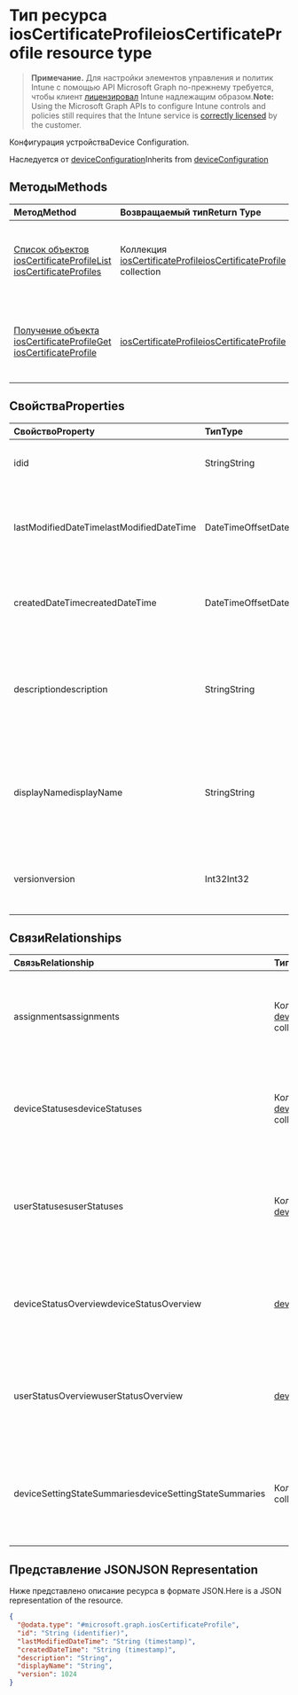 # <a name="ioscertificateprofile-resource-type"></a><span data-ttu-id="7cea5-101">Тип ресурса iosCertificateProfile</span><span class="sxs-lookup"><span data-stu-id="7cea5-101">iosCertificateProfile resource type</span></span>

> <span data-ttu-id="7cea5-102">**Примечание.** Для настройки элементов управления и политик Intune с помощью API Microsoft Graph по-прежнему требуется, чтобы клиент [лицензировал](https://go.microsoft.com/fwlink/?linkid=839381) Intune надлежащим образом.</span><span class="sxs-lookup"><span data-stu-id="7cea5-102">**Note:** Using the Microsoft Graph APIs to configure Intune controls and policies still requires that the Intune service is [correctly licensed](https://go.microsoft.com/fwlink/?linkid=839381) by the customer.</span></span>

<span data-ttu-id="7cea5-103">Конфигурация устройства</span><span class="sxs-lookup"><span data-stu-id="7cea5-103">Device Configuration.</span></span>

<span data-ttu-id="7cea5-104">Наследуется от [deviceConfiguration](../resources/intune_deviceconfig_deviceconfiguration.md)</span><span class="sxs-lookup"><span data-stu-id="7cea5-104">Inherits from [deviceConfiguration](../resources/intune_deviceconfig_deviceconfiguration.md)</span></span>

## <a name="methods"></a><span data-ttu-id="7cea5-105">Методы</span><span class="sxs-lookup"><span data-stu-id="7cea5-105">Methods</span></span>
|<span data-ttu-id="7cea5-106">Метод</span><span class="sxs-lookup"><span data-stu-id="7cea5-106">Method</span></span>|<span data-ttu-id="7cea5-107">Возвращаемый тип</span><span class="sxs-lookup"><span data-stu-id="7cea5-107">Return Type</span></span>|<span data-ttu-id="7cea5-108">Описание</span><span class="sxs-lookup"><span data-stu-id="7cea5-108">Description</span></span>|
|:---|:---|:---|
|[<span data-ttu-id="7cea5-109">Список объектов iosCertificateProfile</span><span class="sxs-lookup"><span data-stu-id="7cea5-109">List iosCertificateProfiles</span></span>](../api/intune_deviceconfig_ioscertificateprofile_list.md)|<span data-ttu-id="7cea5-110">Коллекция [iosCertificateProfile](../resources/intune_deviceconfig_ioscertificateprofile.md)</span><span class="sxs-lookup"><span data-stu-id="7cea5-110">[iosCertificateProfile](../resources/intune_deviceconfig_ioscertificateprofile.md) collection</span></span>|<span data-ttu-id="7cea5-111">Список свойств и связей объектов [iosCertificateProfile](../resources/intune_deviceconfig_ioscertificateprofile.md).</span><span class="sxs-lookup"><span data-stu-id="7cea5-111">List properties and relationships of the [iosCertificateProfile](../resources/intune_deviceconfig_ioscertificateprofile.md) objects.</span></span>|
|[<span data-ttu-id="7cea5-112">Получение объекта iosCertificateProfile</span><span class="sxs-lookup"><span data-stu-id="7cea5-112">Get iosCertificateProfile</span></span>](../api/intune_deviceconfig_ioscertificateprofile_get.md)|[<span data-ttu-id="7cea5-113">iosCertificateProfile</span><span class="sxs-lookup"><span data-stu-id="7cea5-113">iosCertificateProfile</span></span>](../resources/intune_deviceconfig_ioscertificateprofile.md)|<span data-ttu-id="7cea5-114">Чтение свойств и связей объекта [iosCertificateProfile](../resources/intune_deviceconfig_ioscertificateprofile.md).</span><span class="sxs-lookup"><span data-stu-id="7cea5-114">Read properties and relationships of [plannerTaskDetails](../resources/intune_deviceconfig_ioscertificateprofile.md) object.</span></span>|

## <a name="properties"></a><span data-ttu-id="7cea5-115">Свойства</span><span class="sxs-lookup"><span data-stu-id="7cea5-115">Properties</span></span>
|<span data-ttu-id="7cea5-116">Свойство</span><span class="sxs-lookup"><span data-stu-id="7cea5-116">Property</span></span>|<span data-ttu-id="7cea5-117">Тип</span><span class="sxs-lookup"><span data-stu-id="7cea5-117">Type</span></span>|<span data-ttu-id="7cea5-118">Описание</span><span class="sxs-lookup"><span data-stu-id="7cea5-118">Description</span></span>|
|:---|:---|:---|
|<span data-ttu-id="7cea5-119">id</span><span class="sxs-lookup"><span data-stu-id="7cea5-119">id</span></span>|<span data-ttu-id="7cea5-120">String</span><span class="sxs-lookup"><span data-stu-id="7cea5-120">String</span></span>|<span data-ttu-id="7cea5-121">Ключ объекта.</span><span class="sxs-lookup"><span data-stu-id="7cea5-121">Key of the setting.</span></span> <span data-ttu-id="7cea5-122">Наследуется от [deviceConfiguration](../resources/intune_deviceconfig_deviceconfiguration.md)</span><span class="sxs-lookup"><span data-stu-id="7cea5-122">Inherited from [deviceConfiguration](../resources/intune_deviceconfig_deviceconfiguration.md)</span></span>|
|<span data-ttu-id="7cea5-123">lastModifiedDateTime</span><span class="sxs-lookup"><span data-stu-id="7cea5-123">lastModifiedDateTime</span></span>|<span data-ttu-id="7cea5-124">DateTimeOffset</span><span class="sxs-lookup"><span data-stu-id="7cea5-124">DateTimeOffset</span></span>|<span data-ttu-id="7cea5-125">Дата и время последнего изменения объекта.</span><span class="sxs-lookup"><span data-stu-id="7cea5-125">DateTime the object was last modified.</span></span> <span data-ttu-id="7cea5-126">Наследуется от [deviceConfiguration](../resources/intune_deviceconfig_deviceconfiguration.md)</span><span class="sxs-lookup"><span data-stu-id="7cea5-126">Inherited from [deviceConfiguration](../resources/intune_deviceconfig_deviceconfiguration.md)</span></span>|
|<span data-ttu-id="7cea5-127">createdDateTime</span><span class="sxs-lookup"><span data-stu-id="7cea5-127">createdDateTime</span></span>|<span data-ttu-id="7cea5-128">DateTimeOffset</span><span class="sxs-lookup"><span data-stu-id="7cea5-128">DateTimeOffset</span></span>|<span data-ttu-id="7cea5-129">Дата и время создания объекта.</span><span class="sxs-lookup"><span data-stu-id="7cea5-129">DateTime the object was created.</span></span> <span data-ttu-id="7cea5-130">Наследуется от [deviceConfiguration](../resources/intune_deviceconfig_deviceconfiguration.md)</span><span class="sxs-lookup"><span data-stu-id="7cea5-130">Inherited from [deviceConfiguration](../resources/intune_deviceconfig_deviceconfiguration.md)</span></span>|
|<span data-ttu-id="7cea5-131">description</span><span class="sxs-lookup"><span data-stu-id="7cea5-131">description</span></span>|<span data-ttu-id="7cea5-132">String</span><span class="sxs-lookup"><span data-stu-id="7cea5-132">String</span></span>|<span data-ttu-id="7cea5-133">Указанное администратором описание конфигурации устройства.</span><span class="sxs-lookup"><span data-stu-id="7cea5-133">Admin provided description of the Device Configuration.</span></span> <span data-ttu-id="7cea5-134">Наследуется от [deviceConfiguration](../resources/intune_deviceconfig_deviceconfiguration.md)</span><span class="sxs-lookup"><span data-stu-id="7cea5-134">Inherited from [deviceConfiguration](../resources/intune_deviceconfig_deviceconfiguration.md)</span></span>|
|<span data-ttu-id="7cea5-135">displayName</span><span class="sxs-lookup"><span data-stu-id="7cea5-135">displayName</span></span>|<span data-ttu-id="7cea5-136">String</span><span class="sxs-lookup"><span data-stu-id="7cea5-136">String</span></span>|<span data-ttu-id="7cea5-137">Указанное администратором имя конфигурации устройства.</span><span class="sxs-lookup"><span data-stu-id="7cea5-137">Admin provided name of the device configuration.</span></span> <span data-ttu-id="7cea5-138">Наследуется от [deviceConfiguration](../resources/intune_deviceconfig_deviceconfiguration.md)</span><span class="sxs-lookup"><span data-stu-id="7cea5-138">Inherited from [deviceConfiguration](../resources/intune_deviceconfig_deviceconfiguration.md)</span></span>|
|<span data-ttu-id="7cea5-139">version</span><span class="sxs-lookup"><span data-stu-id="7cea5-139">version</span></span>|<span data-ttu-id="7cea5-140">Int32</span><span class="sxs-lookup"><span data-stu-id="7cea5-140">Int32</span></span>|<span data-ttu-id="7cea5-141">Версия конфигурации устройства.</span><span class="sxs-lookup"><span data-stu-id="7cea5-141">Version of the device configuration.</span></span> <span data-ttu-id="7cea5-142">Наследуется от [deviceConfiguration](../resources/intune_deviceconfig_deviceconfiguration.md)</span><span class="sxs-lookup"><span data-stu-id="7cea5-142">Inherited from [deviceConfiguration](../resources/intune_deviceconfig_deviceconfiguration.md)</span></span>|

## <a name="relationships"></a><span data-ttu-id="7cea5-143">Связи</span><span class="sxs-lookup"><span data-stu-id="7cea5-143">Relationships</span></span>
|<span data-ttu-id="7cea5-144">Связь</span><span class="sxs-lookup"><span data-stu-id="7cea5-144">Relationship</span></span>|<span data-ttu-id="7cea5-145">Тип</span><span class="sxs-lookup"><span data-stu-id="7cea5-145">Type</span></span>|<span data-ttu-id="7cea5-146">Описание</span><span class="sxs-lookup"><span data-stu-id="7cea5-146">Description</span></span>|
|:---|:---|:---|
|<span data-ttu-id="7cea5-147">assignments</span><span class="sxs-lookup"><span data-stu-id="7cea5-147">assignments</span></span>|<span data-ttu-id="7cea5-148">Коллекция [deviceConfigurationAssignment](../resources/intune_deviceconfig_deviceconfigurationassignment.md)</span><span class="sxs-lookup"><span data-stu-id="7cea5-148">[deviceConfigurationAssignment](../resources/intune_deviceconfig_deviceconfigurationassignment.md) collection</span></span>|<span data-ttu-id="7cea5-149">Список назначений для профиля конфигурации устройства.</span><span class="sxs-lookup"><span data-stu-id="7cea5-149">The list of assignments for the device configuration profile.</span></span> <span data-ttu-id="7cea5-150">Наследуется от [deviceConfiguration](../resources/intune_deviceconfig_deviceconfiguration.md)</span><span class="sxs-lookup"><span data-stu-id="7cea5-150">Inherited from [deviceConfiguration](../resources/intune_deviceconfig_deviceconfiguration.md)</span></span>|
|<span data-ttu-id="7cea5-151">deviceStatuses</span><span class="sxs-lookup"><span data-stu-id="7cea5-151">deviceStatuses</span></span>|<span data-ttu-id="7cea5-152">Коллекция [deviceConfigurationDeviceStatus](../resources/intune_deviceconfig_deviceconfigurationdevicestatus.md)</span><span class="sxs-lookup"><span data-stu-id="7cea5-152">[deviceConfigurationDeviceStatus](../resources/intune_deviceconfig_deviceconfigurationdevicestatus.md) collection</span></span>|<span data-ttu-id="7cea5-153">Состояние установки конфигурации для каждого устройства.</span><span class="sxs-lookup"><span data-stu-id="7cea5-153">Device configuration installation status by device.</span></span> <span data-ttu-id="7cea5-154">Наследуется от [deviceConfiguration](../resources/intune_deviceconfig_deviceconfiguration.md)</span><span class="sxs-lookup"><span data-stu-id="7cea5-154">Inherited from [deviceConfiguration](../resources/intune_deviceconfig_deviceconfiguration.md)</span></span>|
|<span data-ttu-id="7cea5-155">userStatuses</span><span class="sxs-lookup"><span data-stu-id="7cea5-155">userStatuses</span></span>|<span data-ttu-id="7cea5-156">Коллекция [deviceConfigurationUserStatus](../resources/intune_deviceconfig_deviceconfigurationuserstatus.md)</span><span class="sxs-lookup"><span data-stu-id="7cea5-156">[deviceConfigurationUserStatus](../resources/intune_deviceconfig_deviceconfigurationuserstatus.md) collection</span></span>|<span data-ttu-id="7cea5-157">Состояние установки конфигурации устройства для каждого пользователя.</span><span class="sxs-lookup"><span data-stu-id="7cea5-157">Device configuration installation stauts by user.</span></span> <span data-ttu-id="7cea5-158">Наследуется от [deviceConfiguration](../resources/intune_deviceconfig_deviceconfiguration.md)</span><span class="sxs-lookup"><span data-stu-id="7cea5-158">Inherited from [deviceConfiguration](../resources/intune_deviceconfig_deviceconfiguration.md)</span></span>|
|<span data-ttu-id="7cea5-159">deviceStatusOverview</span><span class="sxs-lookup"><span data-stu-id="7cea5-159">deviceStatusOverview</span></span>|[<span data-ttu-id="7cea5-160">deviceConfigurationDeviceOverview</span><span class="sxs-lookup"><span data-stu-id="7cea5-160">deviceConfigurationDeviceOverview</span></span>](../resources/intune_deviceconfig_deviceconfigurationdeviceoverview.md)|<span data-ttu-id="7cea5-161">Обзор состояния конфигурации по устройствам. Наследуется от [deviceConfiguration](../resources/intune_deviceconfig_deviceconfiguration.md)</span><span class="sxs-lookup"><span data-stu-id="7cea5-161">Device Configuration devices status overview Inherited from [deviceConfiguration](../resources/intune_deviceconfig_deviceconfiguration.md)</span></span>|
|<span data-ttu-id="7cea5-162">userStatusOverview</span><span class="sxs-lookup"><span data-stu-id="7cea5-162">userStatusOverview</span></span>|[<span data-ttu-id="7cea5-163">deviceConfigurationUserOverview</span><span class="sxs-lookup"><span data-stu-id="7cea5-163">deviceConfigurationUserOverview</span></span>](../resources/intune_deviceconfig_deviceconfigurationuseroverview.md)|<span data-ttu-id="7cea5-164">Обзор состояния конфигурации устройств по пользователям. Наследуется от [deviceConfiguration](../resources/intune_deviceconfig_deviceconfiguration.md)</span><span class="sxs-lookup"><span data-stu-id="7cea5-164">Device Configuration users status overview Inherited from [deviceConfiguration](../resources/intune_deviceconfig_deviceconfiguration.md)</span></span>|
|<span data-ttu-id="7cea5-165">deviceSettingStateSummaries</span><span class="sxs-lookup"><span data-stu-id="7cea5-165">deviceSettingStateSummaries</span></span>|<span data-ttu-id="7cea5-166">Коллекция [settingStateDeviceSummary](../resources/intune_deviceconfig_settingstatedevicesummary.md)</span><span class="sxs-lookup"><span data-stu-id="7cea5-166">[settingStateDeviceSummary](../resources/intune_deviceconfig_settingstatedevicesummary.md) collection</span></span>|<span data-ttu-id="7cea5-167">Обзор состояния параметров конфигурации устройств по пользователям. Наследуется от [deviceConfiguration](../resources/intune_deviceconfig_deviceconfiguration.md)</span><span class="sxs-lookup"><span data-stu-id="7cea5-167">Device Configuration Setting State Device Summary Inherited from [deviceConfiguration](../resources/intune_deviceconfig_deviceconfiguration.md)</span></span>|

## <a name="json-representation"></a><span data-ttu-id="7cea5-168">Представление JSON</span><span class="sxs-lookup"><span data-stu-id="7cea5-168">JSON Representation</span></span>
<span data-ttu-id="7cea5-169">Ниже представлено описание ресурса в формате JSON.</span><span class="sxs-lookup"><span data-stu-id="7cea5-169">Here is a JSON representation of the resource.</span></span>
<!-- {
  "blockType": "resource",
  "keyProperty": "id",
  "@odata.type": "microsoft.graph.iosCertificateProfile"
}
-->
``` json
{
  "@odata.type": "#microsoft.graph.iosCertificateProfile",
  "id": "String (identifier)",
  "lastModifiedDateTime": "String (timestamp)",
  "createdDateTime": "String (timestamp)",
  "description": "String",
  "displayName": "String",
  "version": 1024
}
```



